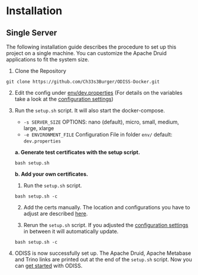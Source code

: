# Installation

## Single Server

The following installation guide describes the procedure to set up this project on a single machine. You can customize
the Apache Druid applications to fit the system size.

1. Clone the Repository

```
git clone https://github.com/Ch33s3Burger/ODISS-Docker.git
```

2. Edit the config under [env/dev.properties](../env/dev.properties) (For details on the variables take a look at
   the [configuration settings](./CONFIGURATION.md))

3. Run the `setup.sh` script. It will also start the docker-compose.</br>

    * `-s SERVER_SIZE` OPTIONS: nano (default), micro, small, medium, large, xlarge </br>
    * `-e ENVIRONMENT_FILE` Configuration File in folder `env/` default: `dev.properties`

   **a. Generate test certificates with the setup script.**

   ```
   bash setup.sh
   ```

   **b. Add your own certificates.**

    1. Run the `setup.sh` script.

      ```
      bash setup.sh -c
      ```

    2. Add the certs manually. The location and configurations you have to adjust are described [here](./CERTS.md).

    3. Rerun the `setup.sh` script. If you adjusted the [configuration settings](./CONFIGURATION.md) in between it will
       automatically update.

      ```
      bash setup.sh -c
      ```

4. ODISS is now successfully set up. The Apache Druid, Apache Metabase and Trino links are printed out at the end of
   the `setup.sh` script.
   Now you can [get started](./GETTING_STARTED_ADMIN.md) with ODISS.